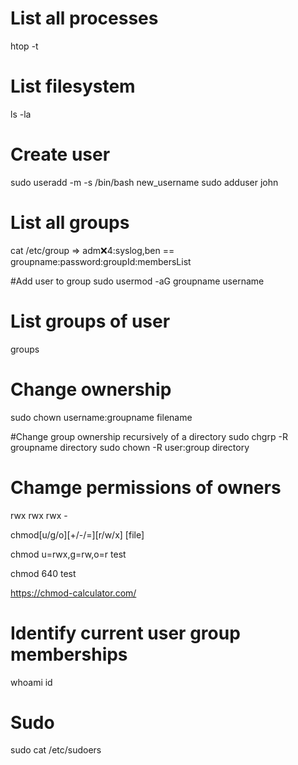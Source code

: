 
# List all processes
htop -t

# List filesystem
ls -la

# Create user
sudo useradd -m -s /bin/bash new_username
sudo adduser john



# List all groups
cat /etc/group
=> adm:x:4:syslog,ben == groupname:password:groupId:membersList

#Add user to group
sudo usermod -aG groupname username


# List groups of user
groups <user>


# Change ownership 

sudo chown username:groupname filename

#Change group ownership recursively of a directory
sudo chgrp -R groupname directory
sudo chown -R user:group directory


# Chamge permissions of owners

rwx rwx rwx - <owner> <group> <other>

chmod[u/g/o][+/-/=][r/w/x] [file]

chmod u=rwx,g=rw,o=r test

chmod 640 test

https://chmod-calculator.com/


# Identify current user group memberships
whoami
id


# Sudo 
sudo cat /etc/sudoers